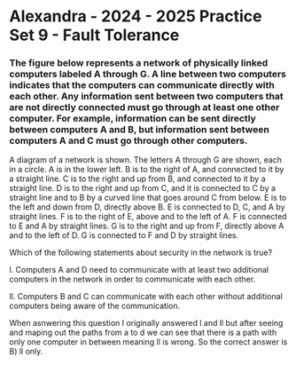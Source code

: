 # Alexandra - 2024 - 2025 Practice Set 9 - Fault Tolerance
### The figure below represents a network of physically linked computers labeled A through G. A line between two computers indicates that the computers can communicate directly with each other. Any information sent between two computers that are not directly connected must go through at least one other computer. For example, information can be sent directly between computers A and B, but information sent between computers A and C must go through other computers.

A diagram of a network is shown. The letters A through G are shown, each in a circle. A is in the lower left. B is to the right of A, and connected to it by a straight line. C is to the right and up from B, and connected to it by a straight line. D is to the right and up from C, and it is connected to C by a straight line and to B by a curved line that goes around C from below. E is to the left and down from D, directly above B. E is connected to D, C, and A by straight lines. F is to the right of E, above and to the left of A. F is connected to E and A by straight lines. G is to the right and up from F, directly above A and to the left of D. G is connected to F and D by straight lines.

Which of the following statements about security in the network is true?

l. Computers A and D need to communicate with at least two additional computers in the network in order to communicate with each other.

ll. Computers B and C can communicate with each other without additional computers being aware of the communication.

When asnwering this question I originally answered l and ll but after seeing and maping out the paths from a to d we can see that there is a path with only one computer in between meaning ll is wrong. So the correct answer is B) ll only.
